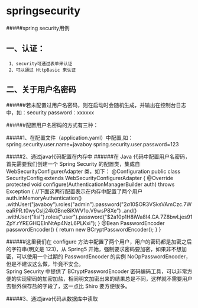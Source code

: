 # springsecurity
#####spring security用例

## 一、认证：
    
     1、security可通过表单来认证
     2、可以通过 HttpBasic 来认证
 
## 二、关于用户名密码

######若未配置过用户名密码，则在启动时会随机生成，并输出在控制台日志中，如：security password：xxxxxx
    
######配置用户名密码的方式有三种：
        
#####1、在配置文件（application.yaml）中配置,如：
    spring.security.user.name=javaboy
    spring.security.user.password=123

#####2、通过java代码配置在内存中
######在 Java 代码中配置用户名密码，首先需要我们创建一个 Spring Security 的配置类，集成自 WebSecurityConfigurerAdapter 类，如下：
    @Configuration
    public class SecurityConfig extends WebSecurityConfigurerAdapter {
        @Override
        protected void configure(AuthenticationManagerBuilder auth) throws Exception {
            //下面这两行配置表示在内存中配置了两个用户
            auth.inMemoryAuthentication()
                    .withUser("javaboy").roles("admin").password("$2a$10$OR3VSksVAmCzc.7WeaRPR.t0wyCsIj24k0Bne8iKWV1o.V9wsP8Xe")
                    .and()
                    .withUser("lisi").roles("user").password("$2a$10$p1H8iWa8I4.CA.7Z8bwLjes91ZpY.rYREGHQEInNtAp4NzL6PLKxi");
        }
        @Bean
        PasswordEncoder passwordEncoder() {
            return new BCryptPasswordEncoder();
        }
    }
            
######这里我们在 configure 方法中配置了两个用户，用户的密码都是加密之后的字符串(明文是 123)，从 Spring5 开始，强制要求密码要加密，如果非不想加密，可以使用一个过期的 PasswordEncoder 的实例 NoOpPasswordEncoder，但是不建议这么做，毕竟不安全。<br>Spring Security 中提供了 BCryptPasswordEncoder 密码编码工具，可以非常方便的实现密码的加密加盐，相同明文加密出来的结果总是不同，这样就不需要用户去额外保存盐的字段了，这一点比 Shiro 要方便很多。            

#####3、通过java代码从数据库中读取